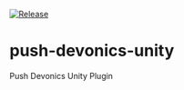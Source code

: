 [![Release](https://jitpack.io/v/PushDevonics/push-devonics-unity.svg)](https://jitpack.io/#PushDevonics/push-devonics-unity)

# push-devonics-unity
Push Devonics Unity Plugin
